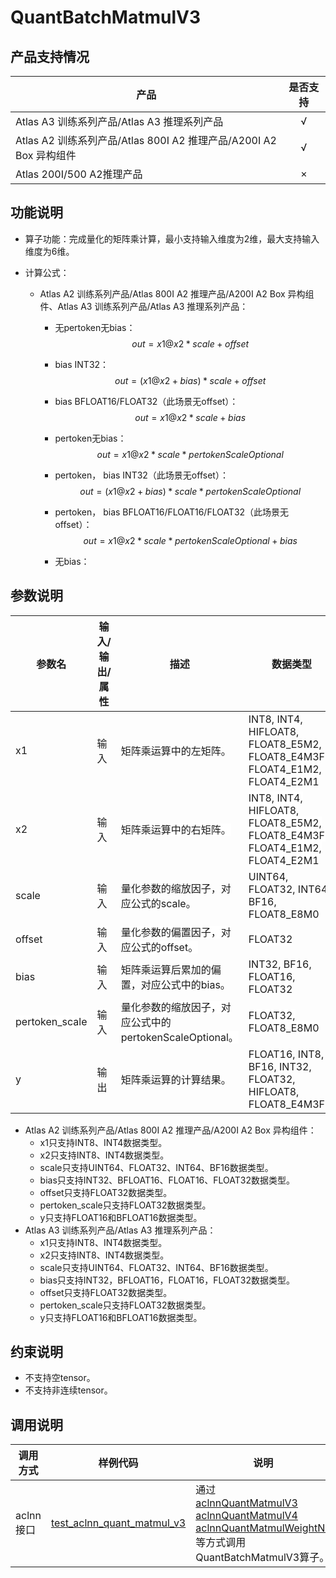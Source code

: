 # QuantBatchMatmulV3


##  产品支持情况

| 产品 | 是否支持 |
| ---- | :----:|
|Atlas A3 训练系列产品/Atlas A3 推理系列产品|√|
|Atlas A2 训练系列产品/Atlas 800I A2 推理产品/A200I A2 Box 异构组件|√|
|Atlas 200I/500 A2推理产品|×|

## 功能说明

- 算子功能：完成量化的矩阵乘计算，最小支持输入维度为2维，最大支持输入维度为6维。
- 计算公式：

  - <term>Atlas A2 训练系列产品/Atlas 800I A2 推理产品/A200I A2 Box 异构组件</term>、<term>Atlas A3 训练系列产品/Atlas A3 推理系列产品</term>：
    - 无pertoken无bias：
      $$
      out = x1@x2 * scale + offset
      $$

    - bias INT32：
      $$
      out = (x1@x2 + bias) * scale + offset
      $$

    - bias BFLOAT16/FLOAT32（此场景无offset）：
      $$
      out = x1@x2 * scale + bias
      $$

    - pertoken无bias：
      $$
      out = x1@x2 * scale * pertokenScaleOptional
      $$

    - pertoken， bias INT32（此场景无offset）：
      $$
      out = (x1@x2 + bias) * scale * pertokenScaleOptional
      $$

    - pertoken， bias BFLOAT16/FLOAT16/FLOAT32（此场景无offset）：
      $$
      out = x1@x2 * scale * pertokenScaleOptional + bias
      $$

    - 无bias：

## 参数说明

<table class="tg"><thead>
  <tr>
    <th class="tg-hlb2"><span style="font-weight:700;color:var(--theme-text);background-color:var(--theme-table-header-bg)">参数名</span></th>
    <th class="tg-hlb2"><span style="font-weight:700;color:var(--theme-text);background-color:var(--theme-table-header-bg)">输入/输出/属性</span></th>
    <th class="tg-hlb2"><span style="font-weight:700;color:var(--theme-text);background-color:var(--theme-table-header-bg)">描述</span></th>
    <th class="tg-hlb2"><span style="font-weight:700;color:var(--theme-text);background-color:var(--theme-table-header-bg)">数据类型</span></th>
    <th class="tg-hlb2"><span style="font-weight:700;color:var(--theme-text);background-color:var(--theme-table-header-bg)">数据格式</span></th>
  </tr></thead>
<tbody>
  <tr>
    <td class="tg-22a9"><span style="color:var(--theme-aide-text);background-color:var(--theme-table-header-bg)">x1</span></td>
    <td class="tg-22a9"><span style="color:var(--theme-aide-text);background-color:var(--theme-table-header-bg)">输入</span></td>
    <td class="tg-22a9"><span style="color:var(--theme-aide-text);background-color:var(--theme-table-header-bg)">矩阵乘运算中的左矩阵。</span></td>
    <td class="tg-22a9"><span style="color:var(--theme-aide-text);background-color:var(--theme-table-header-bg)">INT8, INT4, HIFLOAT8, FLOAT8_E5M2, FLOAT8_E4M3FN, FLOAT4_E1M2, FLOAT4_E2M1</span></td>
    <td class="tg-22a9"><span style="color:var(--theme-aide-text);background-color:var(--theme-table-header-bg)">ND, FRACTAL_NZ</span></td>
  </tr>
  <tr>
    <td class="tg-22a9"><span style="color:var(--theme-aide-text);background-color:var(--devui-base-bg, #ffffff)">x2</span></td>
    <td class="tg-22a9"><span style="color:var(--theme-aide-text);background-color:var(--devui-base-bg, #ffffff)">输入</span></td>
    <td class="tg-22a9"><span style="color:var(--theme-aide-text);background-color:var(--devui-base-bg, #ffffff)">矩阵乘运算中的右矩阵。</span></td>
    <td class="tg-22a9"><span style="color:var(--theme-aide-text);background-color:var(--devui-base-bg, #ffffff)">INT8, INT4, HIFLOAT8, FLOAT8_E5M2, FLOAT8_E4M3FN, FLOAT4_E1M2, FLOAT4_E2M1</span></td>
    <td class="tg-22a9"><span style="color:var(--theme-aide-text);background-color:var(--devui-base-bg, #ffffff)">ND, FRACTAL_NZ</span></td>
  </tr>
  <tr>
    <td class="tg-22a9"><span style="color:var(--theme-aide-text);background-color:var(--theme-table-header-bg)">scale</span></td>
    <td class="tg-22a9"><span style="color:var(--theme-aide-text);background-color:var(--theme-table-header-bg)">输入</span></td>
    <td class="tg-22a9"><span style="color:var(--theme-aide-text);background-color:var(--theme-table-header-bg)">量化参数的缩放因子，对应公式的scale。</span></td>
    <td class="tg-22a9"><span style="color:var(--theme-aide-text);background-color:var(--theme-table-header-bg)">UINT64, FLOAT32, INT64, BF16, FLOAT8_E8M0</span></td>
    <td class="tg-22a9"><span style="color:var(--theme-aide-text);background-color:var(--theme-table-header-bg)">ND</span></td>
  </tr>
  <tr>
    <td class="tg-22a9"><span style="color:var(--theme-aide-text);background-color:var(--devui-base-bg, #ffffff)">offset</span></td>
    <td class="tg-22a9"><span style="color:var(--theme-aide-text);background-color:var(--devui-base-bg, #ffffff)">输入</span></td>
    <td class="tg-22a9"><span style="color:var(--theme-aide-text);background-color:var(--devui-base-bg, #ffffff)">量化参数的偏置因子，对应公式的offset。</span></td>
    <td class="tg-22a9"><span style="color:var(--theme-aide-text);background-color:var(--devui-base-bg, #ffffff)">FLOAT32</span></td>
    <td class="tg-22a9"><span style="color:var(--theme-aide-text);background-color:var(--devui-base-bg, #ffffff)">ND</span></td>
  </tr>
  <tr>
    <td class="tg-22a9"><span style="color:var(--theme-aide-text);background-color:var(--theme-table-header-bg)">bias</span></td>
    <td class="tg-22a9"><span style="color:var(--theme-aide-text);background-color:var(--theme-table-header-bg)">输入</span></td>
    <td class="tg-22a9"><span style="color:var(--theme-aide-text);background-color:var(--theme-table-header-bg)">矩阵乘运算后累加的偏置，对应公式中的bias。</span></td>
    <td class="tg-22a9"><span style="color:var(--theme-aide-text);background-color:var(--theme-table-header-bg)">INT32, BF16, FLOAT16, FLOAT32</span></td>
    <td class="tg-22a9"><span style="color:var(--theme-aide-text);background-color:var(--theme-table-header-bg)">ND</span></td>
  </tr>
  <tr>
    <td class="tg-22a9"><span style="color:var(--theme-aide-text);background-color:var(--devui-base-bg, #ffffff)">pertoken_scale</span></td>
    <td class="tg-22a9"><span style="color:var(--theme-aide-text);background-color:var(--devui-base-bg, #ffffff)">输入</span></td>
    <td class="tg-22a9"><span style="color:var(--theme-aide-text);background-color:var(--devui-base-bg, #ffffff)">量化参数的缩放因子，对应公式中的pertokenScaleOptional。</span></td>
    <td class="tg-22a9"><span style="color:var(--theme-aide-text);background-color:var(--devui-base-bg, #ffffff)">FLOAT32, FLOAT8_E8M0</span></td>
    <td class="tg-22a9"><span style="color:var(--theme-aide-text);background-color:var(--devui-base-bg, #ffffff)">ND</span></td>
  </tr>
  <tr>
    <td class="tg-22a9"><span style="color:var(--theme-aide-text);background-color:var(--theme-table-header-bg)">y</span></td>
    <td class="tg-22a9"><span style="color:var(--theme-aide-text);background-color:var(--theme-table-header-bg)">输出</span></td>
    <td class="tg-22a9"><span style="color:var(--theme-aide-text);background-color:var(--theme-table-header-bg)">矩阵乘运算的计算结果。</span></td>
    <td class="tg-22a9"><span style="color:var(--theme-aide-text);background-color:var(--theme-table-header-bg)">FLOAT16, INT8, BF16, INT32, FLOAT32, HIFLOAT8, FLOAT8_E4M3FN</span></td>
    <td class="tg-22a9"><span style="color:var(--theme-aide-text);background-color:var(--theme-table-header-bg)">ND</span></td>
  </tr>
</tbody></table>

- Atlas A2 训练系列产品/Atlas 800I A2 推理产品/A200I A2 Box 异构组件：
  - x1只支持INT8、INT4数据类型。
  - x2只支持INT8、INT4数据类型。
  - scale只支持UINT64、FLOAT32、INT64、BF16数据类型。
  - bias只支持INT32、BFLOAT16、FLOAT16、FLOAT32数据类型。
  - offset只支持FLOAT32数据类型。
  - pertoken_scale只支持FLOAT32数据类型。
  - y只支持FLOAT16和BFLOAT16数据类型。
- Atlas A3 训练系列产品/Atlas A3 推理系列产品：
  - x1只支持INT8、INT4数据类型。
  - x2只支持INT8、INT4数据类型。
  - scale只支持UINT64、FLOAT32、INT64、BF16数据类型。
  - bias只支持INT32，BFLOAT16，FLOAT16，FLOAT32数据类型。
  - offset只支持FLOAT32数据类型。
  - pertoken_scale只支持FLOAT32数据类型。
  - y只支持FLOAT16和BFLOAT16数据类型。

## 约束说明

- 不支持空tensor。
- 不支持非连续tensor。

## 调用说明

| 调用方式   | 样例代码           | 说明                                         |
| ---------------- | --------------------------- | --------------------------------------------------- |
| aclnn接口  | [test_aclnn_quant_matmul_v3](examples/test_aclnn_quant_matmul_v3_at.cpp) | 通过<br>[aclnnQuantMatmulV3](docs/aclnnQuantMatmulV3.md)<br>[aclnnQuantMatmulV4](docs/aclnnQuantMatmulV4.md)<br>[aclnnQuantMatmulWeightNz](docs/aclnnQuantMatmulWeightNz.md)<br>等方式调用QuantBatchMatmulV3算子。 |